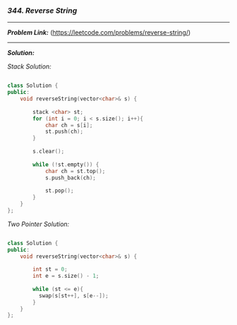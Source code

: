 ### ***344. Reverse String***

<hr>

***Problem Link:*** (https://leetcode.com/problems/reverse-string/)

<hr>

***Solution:***

_Stack Solution:_

``` cpp

class Solution {
public:
    void reverseString(vector<char>& s) {
       
        stack <char> st;
        for (int i = 0; i < s.size(); i++){
            char ch = s[i];
            st.push(ch);
        }
        
        s.clear();
        
        while (!st.empty()) {
            char ch = st.top();
            s.push_back(ch);
            
            st.pop();
        }
    }
};

```

_Two Pointer Solution:_

```cpp

class Solution {
public:
    void reverseString(vector<char>& s) {
        
        int st = 0;
        int e = s.size() - 1;
        
        while (st <= e){
          swap(s[st++], s[e--]);
        }
    }
};

```
